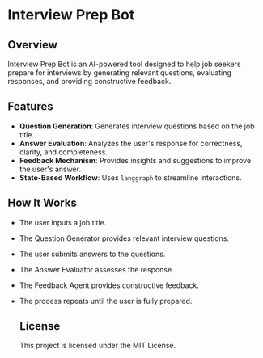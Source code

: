# Interview Prep Bot

## Overview
Interview Prep Bot is an AI-powered tool designed to help job seekers prepare for interviews by generating relevant questions, evaluating responses, and providing constructive feedback.

## Features
- **Question Generation**: Generates interview questions based on the job title.
- **Answer Evaluation**: Analyzes the user's response for correctness, clarity, and completeness.
- **Feedback Mechanism**: Provides insights and suggestions to improve the user's answer.
- **State-Based Workflow**: Uses `langgraph` to streamline interactions.

## How It Works
- The user inputs a job title.
- The Question Generator provides relevant interview questions.
- The user submits answers to the questions.
- The Answer Evaluator assesses the response.
- The Feedback Agent provides constructive feedback.
- The process repeats until the user is fully prepared.

  ## License
  This project is licensed under the MIT License.

